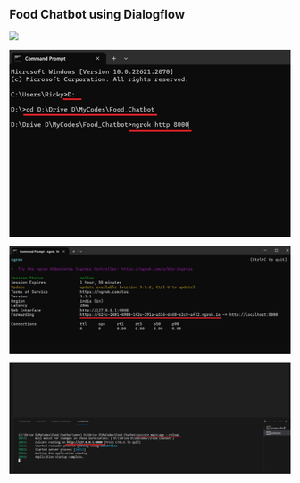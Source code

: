 ## **Food Chatbot using Dialogflow**


![](https://github.com/RickyMehra06/Food_Chatbot_using_Dialogflow/blob/main/media/Ricky_Food_Chatbot.gif)

![Step_1](https://github.com/RickyMehra06/Food_Chatbot_using_Dialogflow/blob/main/media/Step_1.jpg)

![Step_2](https://github.com/RickyMehra06/Food_Chatbot_using_Dialogflow/blob/main/media/Step_2.jpg)

![Step_3](https://github.com/RickyMehra06/Food_Chatbot_using_Dialogflow/blob/main/media/Step_3.jpg)
